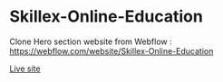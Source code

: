 # Skillex-Online-Education

Clone Hero section website from Webflow : https://webflow.com/website/Skillex-Online-Education

[Live site](https://maxdeb1.github.io/Skillex-Online-Education/)

